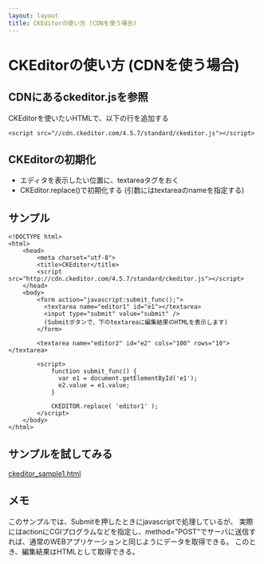 ```yaml
---
layout: layout
title: CKEditorの使い方 (CDNを使う場合)
---
```


# CKEditorの使い方 (CDNを使う場合)

## CDNにあるckeditor.jsを参照

CKEditorを使いたいHTMLで、以下の行を追加する
```
<script src="//cdn.ckeditor.com/4.5.7/standard/ckeditor.js"></script>
```

## CKEditorの初期化

- エディタを表示したい位置に、textareaタグをおく
- CKEditor.replace()で初期化する (引数にはtextareaのnameを指定する)

## サンプル

```
<!DOCTYPE html>
<html>
    <head>
        <meta charset="utf-8">
        <title>CKEditor</title>
        <script src="http://cdn.ckeditor.com/4.5.7/standard/ckeditor.js"></script>
    </head>
    <body>
        <form action="javascript:submit_func();">
          <textarea name="editor1" id="e1"></textarea>
          <input type="submit" value="submit" />
          (Submitボタンで、下のtextareaに編集結果のHTMLを表示します)
        </form>

        <textarea name="editor2" id="e2" cols="100" rows="10"></textarea>

        <script>
            function submit_func() {
              var e1 = document.getElementById('e1');
              e2.value = e1.value;
            }

            CKEDITOR.replace( 'editor1' );
        </script>
    </body>
</html>
```

## サンプルを試してみる

[ckeditor_sample1.html](ckeditor_sample1.html)

## メモ

このサンプルでは、Submitを押したときにjavascriptで処理しているが、
実際にはactionにCGIプログラムなどを指定し、method="POST"でサーバに送信すれば、通常のWEBアプリケーションと同じようにデータを取得できる。
このとき、編集結果はHTMLとして取得できる。
